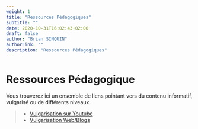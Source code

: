 ```yaml
---
weight: 1
title: "Ressources Pédagogiques"
subtitle: ""
date: 2020-10-31T16:02:43+02:00
draft: false
author: "Brian SINQUIN"
authorLink: ""
description: "Ressources Pédagogiques"
---
```


# Ressources Pédagogique

Vous trouverez ici un ensemble de liens pointant vers du contenu informatif, vulgarisé ou de différents niveaux. 

> - [Vulgarisation sur Youtube](/apprendre_youtube)
> - [Vulgarisation Web/Blogs](/apprendre_web)